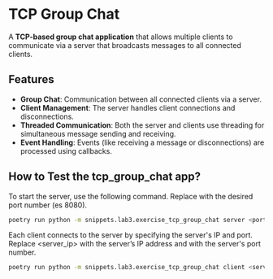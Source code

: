 # TCP Group Chat

A **TCP-based group chat application** that allows multiple clients to communicate via a server that broadcasts messages to all connected clients.

## Features
- **Group Chat**: Communication between all connected clients via a server.
- **Client Management**: The server handles client connections and disconnections.
- **Threaded Communication**: Both the server and clients use threading for simultaneous message sending and receiving.
- **Event Handling**: Events (like receiving a message or disconnections) are processed using callbacks.


## How to Test the tcp_group_chat app?
To start the server, use the following command. Replace <port> with the desired port number (es 8080).
```bash
poetry run python -m snippets.lab3.exercise_tcp_group_chat server <port>
```
Each client connects to the server by specifying the server's IP and port. 
Replace <server_ip> with the server’s IP address and <port> with the server's port number.
```bash
poetry run python -m snippets.lab3.exercise_tcp_group_chat client <server_ip>:<port>